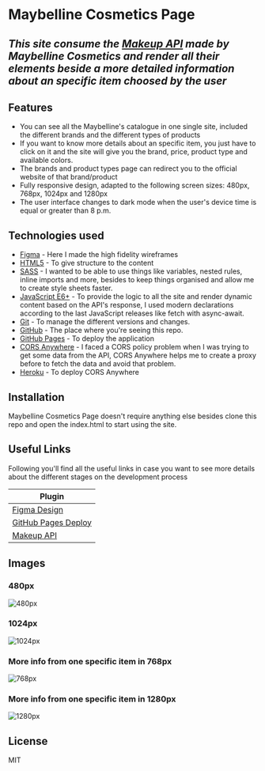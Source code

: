 # Maybelline Cosmetics Page

## _This site consume the [Makeup API](https://www.figma.com/file/KtZIedTFPHxiryIh1Z77NO/Maybeline-Cosmetics?node-id=0%3A1) made by Maybelline Cosmetics and render all their elements beside a more detailed information about an specific item choosed by the user_

## Features

- You can see all the Maybelline's catalogue in one single site, included the different brands and the different types of products
- If you want to know more details about an specific item, you just have to click on it and the site will give you the brand, price, product type and available colors.
- The brands and product types page can redirect you to the official website of that brand/product
- Fully responsive design, adapted to the following screen sizes: 480px, 768px, 1024px and 1280px
- The user interface changes to dark mode when the user's device time is equal or greater than 8 p.m.

## Technologies used

- [Figma] - Here I made the high fidelity wireframes
- [HTML5] - To give structure to the content
- [SASS] - I wanted to be able to use things like variables, nested rules, inline imports and more, besides to keep things organised and allow me to create style sheets faster.
- [JavaScript E6+] - To provide the logic to all the site and render dynamic content based on the API's response, I used modern declarations according to the last JavaScript releases like fetch with async-await.
- [Git] - To manage the different versions and changes.
- [GitHub] - The place where you're seeing this repo.
- [GitHub Pages] - To deploy the application
- [CORS Anywhere] - I faced a CORS policy problem when I was trying to get some data from the API, CORS Anywhere helps me to create a proxy before to fetch the data and avoid that problem.
- [Heroku] - To deploy CORS Anywhere

## Installation

Maybelline Cosmetics Page doesn't require anything else besides clone this repo and open the index.html to start using the site.

## Useful Links

Following you'll find all the useful links in case you want to see more details about the different stages on the development process

| Plugin                                                                                |
| ------------------------------------------------------------------------------------- |
| [Figma Design](https://www.figma.com/file/KtZIedTFPHxiryIh1Z77NO/Maybeline-Cosmetics) |
| [GitHub Pages Deploy](https://garciaarmando.github.io/maybellineCosmetics/)           |
| [Makeup API](https://makeup-api.herokuapp.com/)                                       |

## Images

### 480px

![480px](https://i.imgur.com/JU5ampO.png)

### 1024px

![1024px](https://i.imgur.com/k8rocmS.png)

### More info from one specific item in 768px

![768px](https://i.imgur.com/76DKXMu.png)

### More info from one specific item in 1280px

![1280px](https://i.imgur.com/zEPJwgK.png)

## License

MIT

[//]: # "These are reference links used in the body of this note and get stripped out when the markdown processor does its job. There is no need to format nicely because it shouldn't be seen. Thanks SO - http://stackoverflow.com/questions/4823468/store-comments-in-markdown-syntax"
[figma]: https://www.figma.com/
[html5]: https://www.learn-html.org/
[sass]: https://sass-lang.com/
[javascript e6+]: https://js.org/
[git]: https://git-scm.com/
[github]: https://github.com/
[github pages]: https://pages.github.com/
[cors anywhere]: https://github.com/Rob--W/cors-anywhere
[heroku]: https://www.heroku.com/
